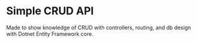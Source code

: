 # Simple CRUD API

Made to show knowledge of CRUD with controllers, routing, and db design with Dotnet Entity Framework core.
